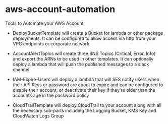 # aws-account-automation
Tools to Automate your AWS Account

* DeployBucketTemplate will create a Bucket for lambda or other package deployments. It can be configured to allow access via http from your VPC endpoints or corporate network

* AccountAlertTopics will create three SNS Topics (Critical, Error, Info) and export the ARNs to be used in other templates. It can optionally deploy a lambda that will push the published messages to a slack channel

* IAM-Expire-Users will deploy a lambda that will SES notify users when their API Keys or password are about to expire and can be configured to disable their account, or deactivate their key if they're older than the accounts age in the password policy

* CloudTrailTemplate will deploy CloudTrail to your account along with all the necessary sub-parts including the Logging Bucket, KMS Key and CloudWatch Logs Group